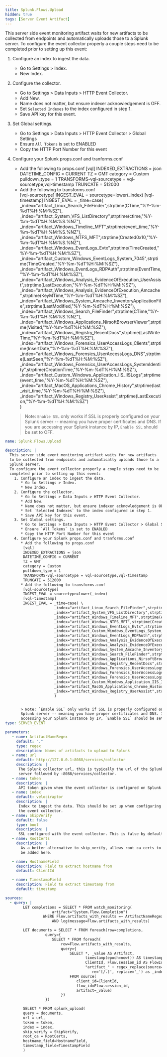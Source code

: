 ```yaml
---
title: Splunk.Flows.Upload
hidden: true
tags: [Server Event Artifact]
---
```


This server side event monitoring artifact waits for new artifacts
to be collected from endpoints and automatically uploads those to a
Splunk server.
To configure the event collector properly a couple steps need to be
completed prior to setting up this event:
  1. Configure an index to ingest the data.
     * Go to Settings > Index.
     * New Index.
  2. Configure the collector.
     * Go to Settings > Data Inputs > HTTP Event Collector.
     * Add New.
     * Name does not matter, but ensure indexer acknowledgement is OFF.
     * Set `Selected Indexes` to the index configured in step 1.
     * Save API key for this event.
  3. Set Global settings.
     * Go to Settings > Data Inputs > HTTP Event Collector > Global Settings
     * Ensure `All Tokens` is set to ENABLED
     * Copy the HTTP Port Number for this event
  4. Configure your Splunk props.conf and tranforms.conf  
     * Add the following to props.conf
      [vql]
      INDEXED_EXTRACTIONS = json
      DATETIME_CONFIG = CURRENT
      TZ = GMT
      category = Custom
      pulldown_type = 1
      TRANSFORMS-vql-sourcetype = vql-sourcetype,vql-timestamp
      TRUNCATE = 512000  
     * Add the following to transforms.conf  
      [vql-sourcetype]
      INGEST_EVAL = sourcetype=lower(_index)
      [vql-timestamp]
      INGEST_EVAL = _time=case( \
                    _index="artifact_Linux_Search_FileFinder",strptime(CTime,"%Y-%m-%dT%H:%M:%SZ"), \
                    _index="artifact_System_VFS_ListDirectory",strptime(ctime,"%Y-%m-%dT%H:%M:%S.%NZ"), \
                    _index="artifact_Windows_Timeline_MFT",strptime(event_time,"%Y-%m-%dT%H:%M:%S.%NZ"), \
                    _index="artifact_Windows_NTFS_MFT",strptime(Created0x10,"%Y-%m-%dT%H:%M:%S.%NZ"), \
                    _index="artifact_Windows_EventLogs_Evtx",strptime(TimeCreated,"%Y-%m-%dT%H:%M:%SZ"), \
                    _index="artifact_Custom_Windows_EventLogs_System_7045",strptime(TimeCreated,"%Y-%m-%dT%H:%M:%SZ"), \
                    _index="artifact_Windows_EventLogs_RDPAuth",strptime(EventTime,"%Y-%m-%dT%H:%M:%SZ"), \
                    _index="artifact_Windows_Analysis_EvidenceOfExecution_UserAssist",strptime(LastExecution,"%Y-%m-%dT%H:%M:%SZ"), \
                    _index="artifact_Windows_Analysis_EvidenceOfExecution_Amcache",strptime(KeyMTime,"%Y-%m-%dT%H:%M:%SZ"), \
                    _index="artifact_Windows_System_Amcache_InventoryApplicationFile",strptime(LastModified,"%Y-%m-%dT%H:%M:%SZ"), \
                    _index="artifact_Windows_Search_FileFinder",strptime(CTime,"%Y-%m-%dT%H:%M:%S.%NZ"), \
                    _index="artifact_Windows_Applications_NirsoftBrowserViewer",strptime(Visited,"%Y-%m-%dT%H:%M:%SZ"), \
                    _index="artifact_Windows_Registry_RecentDocs",strptime(LastWriteTime,"%Y-%m-%dT%H:%M:%SZ"), \
                    _index="artifact_Windows_Forensics_UserAccessLogs_Clients",strptime(InsertDate,"%Y-%m-%dT%H:%M:%SZ"), \
                    _index="artifact_Windows_Forensics_UserAccessLogs_DNS",strptime(LastSeen,"%Y-%m-%dT%H:%M:%SZ"), \
                    _index="artifact_Windows_Forensics_UserAccessLogs_SystemIdentity",strptime(CreationTime,"%Y-%m-%dT%H:%M:%SZ"), \
                    _index="artifact_Custom_Windows_Application_IIS_IISLogs",strptime(event_time,"%Y-%m-%dT%H:%M:%SZ"), \
                    _index="artifact_MacOS_Applications_Chrome_History",strptime(last_visit_time,"%Y-%m-%dT%H:%M:%SZ"), \
                    _index="artifact_Windows_Registry_UserAssist",strptime(LastExecution,"%Y-%m-%dT%H:%M:%SZ") \
                    )  


     > Note: `Enable SSL` only works if SSL is properly configured on your
     Splunk server -- meaning you have proper certificates and DNS. If you are
     accessing your Splunk instance by IP, `Enable SSL` should be set to OFF.


```yaml
name: Splunk.Flows.Upload

description: |
  This server side event monitoring artifact waits for new artifacts
  to be collected from endpoints and automatically uploads those to a
  Splunk server.
  To configure the event collector properly a couple steps need to be
  completed prior to setting up this event:
    1. Configure an index to ingest the data.
       * Go to Settings > Index.
       * New Index.
    2. Configure the collector.
       * Go to Settings > Data Inputs > HTTP Event Collector.
       * Add New.
       * Name does not matter, but ensure indexer acknowledgement is OFF.
       * Set `Selected Indexes` to the index configured in step 1.
       * Save API key for this event.
    3. Set Global settings.
       * Go to Settings > Data Inputs > HTTP Event Collector > Global Settings
       * Ensure `All Tokens` is set to ENABLED
       * Copy the HTTP Port Number for this event
    4. Configure your Splunk props.conf and tranforms.conf  
       * Add the following to props.conf
        [vql]
        INDEXED_EXTRACTIONS = json
        DATETIME_CONFIG = CURRENT
        TZ = GMT
        category = Custom
        pulldown_type = 1
        TRANSFORMS-vql-sourcetype = vql-sourcetype,vql-timestamp
        TRUNCATE = 512000  
       * Add the following to transforms.conf  
        [vql-sourcetype]
        INGEST_EVAL = sourcetype=lower(_index)
        [vql-timestamp]
        INGEST_EVAL = _time=case( \
                      _index="artifact_Linux_Search_FileFinder",strptime(CTime,"%Y-%m-%dT%H:%M:%SZ"), \
                      _index="artifact_System_VFS_ListDirectory",strptime(ctime,"%Y-%m-%dT%H:%M:%S.%NZ"), \
                      _index="artifact_Windows_Timeline_MFT",strptime(event_time,"%Y-%m-%dT%H:%M:%S.%NZ"), \
                      _index="artifact_Windows_NTFS_MFT",strptime(Created0x10,"%Y-%m-%dT%H:%M:%S.%NZ"), \
                      _index="artifact_Windows_EventLogs_Evtx",strptime(TimeCreated,"%Y-%m-%dT%H:%M:%SZ"), \
                      _index="artifact_Custom_Windows_EventLogs_System_7045",strptime(TimeCreated,"%Y-%m-%dT%H:%M:%SZ"), \
                      _index="artifact_Windows_EventLogs_RDPAuth",strptime(EventTime,"%Y-%m-%dT%H:%M:%SZ"), \
                      _index="artifact_Windows_Analysis_EvidenceOfExecution_UserAssist",strptime(LastExecution,"%Y-%m-%dT%H:%M:%SZ"), \
                      _index="artifact_Windows_Analysis_EvidenceOfExecution_Amcache",strptime(KeyMTime,"%Y-%m-%dT%H:%M:%SZ"), \
                      _index="artifact_Windows_System_Amcache_InventoryApplicationFile",strptime(LastModified,"%Y-%m-%dT%H:%M:%SZ"), \
                      _index="artifact_Windows_Search_FileFinder",strptime(CTime,"%Y-%m-%dT%H:%M:%S.%NZ"), \
                      _index="artifact_Windows_Applications_NirsoftBrowserViewer",strptime(Visited,"%Y-%m-%dT%H:%M:%SZ"), \
                      _index="artifact_Windows_Registry_RecentDocs",strptime(LastWriteTime,"%Y-%m-%dT%H:%M:%SZ"), \
                      _index="artifact_Windows_Forensics_UserAccessLogs_Clients",strptime(InsertDate,"%Y-%m-%dT%H:%M:%SZ"), \
                      _index="artifact_Windows_Forensics_UserAccessLogs_DNS",strptime(LastSeen,"%Y-%m-%dT%H:%M:%SZ"), \
                      _index="artifact_Windows_Forensics_UserAccessLogs_SystemIdentity",strptime(CreationTime,"%Y-%m-%dT%H:%M:%SZ"), \
                      _index="artifact_Custom_Windows_Application_IIS_IISLogs",strptime(event_time,"%Y-%m-%dT%H:%M:%SZ"), \
                      _index="artifact_MacOS_Applications_Chrome_History",strptime(last_visit_time,"%Y-%m-%dT%H:%M:%SZ"), \
                      _index="artifact_Windows_Registry_UserAssist",strptime(LastExecution,"%Y-%m-%dT%H:%M:%SZ") \
                      )  


       > Note: `Enable SSL` only works if SSL is properly configured on your
       Splunk server -- meaning you have proper certificates and DNS. If you are
       accessing your Splunk instance by IP, `Enable SSL` should be set to OFF.
type: SERVER_EVENT

parameters:
   - name: ArtifactNameRegex
     default: "."
     type: regex
     description: Names of artifacts to upload to Splunk
   - name: url
     default: http://127.0.0.1:8088/services/collector
     description: |
      The Splunk collector url, this is typically the url of the Splunk
      server followed by :8088/services/collector.
   - name: token
     description: |
      API token given when the event collector is configured on Splunk.
   - name: index
     default: velociraptor
     description: |
      Index to ingest the data. This should be set up when configuring
      the event collector.
   - name: SkipVerify
     default: false
     type: bool
     description: |
      SSL configured with the event collector. This is false by default.
   - name: RootCerts
     description: |
       As a better alternative to skip_verify, allows root ca certs to
       be added here.

   - name: HostnameField
     description: Field to extract hostname from
     default: ClientId

   - name: TimestampField
     description: Field to extract timestamp from
     default: timestamp

sources:
  - query: |
        LET completions = SELECT * FROM watch_monitoring(
                     artifact="System.Flow.Completion")
                 WHERE Flow.artifacts_with_results =~ ArtifactNameRegex
                     AND log(message=Flow.artifacts_with_results)

        LET documents = SELECT * FROM foreach(row=completions,
                  query={
                     SELECT * FROM foreach(
                         row=Flow.artifacts_with_results,
                         query={
                             SELECT *, _value AS Artifact,
                                    timestamp(epoch=now()) AS timestamp,
                                    ClientId, Flow.session_id AS FlowId,
                                    "artifact_" + regex_replace(source=_value,
                                       re='[/.]', replace='_') as _index
                             FROM source(
                                client_id=ClientId,
                                flow_id=Flow.session_id,
                                artifact=_value)
                         })
                  })

        SELECT * FROM splunk_upload(
        query = documents,
        url = url,
        token = token,
        index = index,
        skip_verify = SkipVerify,
        root_ca = RootCerts,
        hostname_field=HostnameField,
        timestamp_field=TimestampField
        )

```
